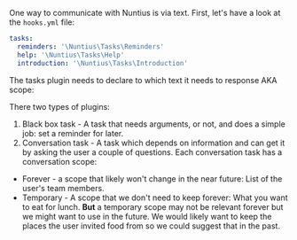 One way to communicate with Nuntius is via text. First, let's have a look at the
`hooks.yml` file:
```yml
tasks:
  reminders: '\Nuntius\Tasks\Reminders'
  help: '\Nuntius\Tasks\Help'
  introduction: '\Nuntius\Tasks\Introduction'
```

The tasks plugin needs to declare to which text it needs to response AKA scope:

There two types of plugins:
1. Black box task - A task that needs arguments, or not, and does a simple job: 
set a reminder for later.
2. Conversation task - A task which depends on information and can get it by
asking the user a couple of questions. Each conversation task has a 
conversation scope:
  * Forever - a scope that likely won't change in the near future: List of the
  user's team members.
  * Temporary - A scope that we don't need to keep forever: What you want to eat
  for lunch. **But** a temporary scope may not be relevant forever but we might
  want to use in the future. We would likely want to keep the places the user
  invited food from so we could suggest that in the past.
 